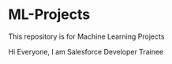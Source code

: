 # ML-Projects
This repository is for Machine Learning Projects

Hi Everyone,
I am Salesforce Developer Trainee
